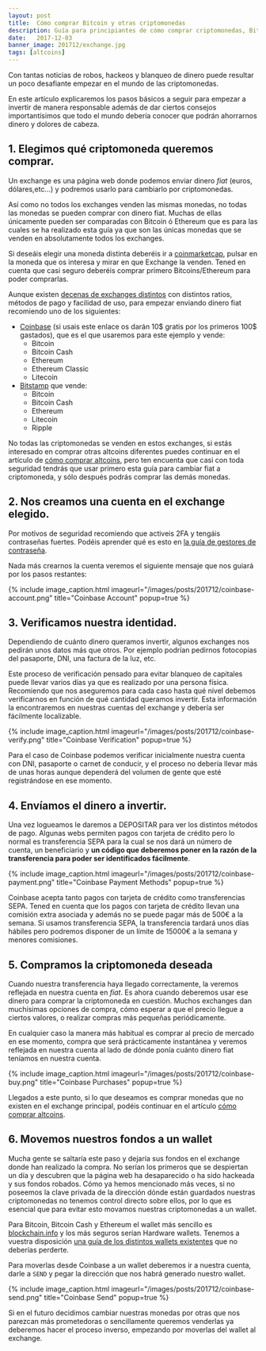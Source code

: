 ```yaml
---
layout: post
title:  Cómo comprar Bitcoin y otras criptomonedas
description: Guía para principiantes de cómo comprar criptomonedas, Bitcon (BTC), Bitcoin Cash (BCH), Ethereum (ETH), Ethereum Classic (ETC), Litecoin (LTC), Ripple (XRP), dónde enviar tu dinero y cómo invertir en criptomonedas.
date:   2017-12-03
banner_image: 201712/exchange.jpg
tags: [altcoins]
---
```


Con tantas noticias de robos, hackeos y blanqueo de dinero puede resultar un poco desafiante empezar en el mundo de las criptomonedas.

En este artículo explicaremos los pasos básicos a seguir para empezar a invertir de manera responsable además de dar ciertos consejos importantísimos que todo el mundo debería conocer que podrán ahorrarnos dinero y dolores de cabeza.

<!--more-->

## 1. Elegimos qué criptomoneda queremos comprar.

Un exchange es una página web donde podemos enviar dinero *fiat* (euros, dólares,etc...) y podremos usarlo para cambiarlo por criptomonedas.

Así como no todos los exchanges venden las mismas monedas, no todas las monedas se pueden comprar con dinero fiat. Muchas de ellas únicamente pueden ser comparadas con Bitcoin ó Ethereum que es para las cuales se ha realizado esta guía ya que son las únicas monedas que se venden en absolutamente todos los exchanges.

Si deseáis elegir una moneda distinta deberéis ir a [coinmarketcap](https://coinmarketcap.com/), pulsar en la moneda que os interesa y mirar en que Exchange la venden. Tened en cuenta que casi seguro deberéis comprar primero Bitcoins/Ethereum para poder comprarlas.


Aunque existen [decenas de exchanges distintos](https://www.bestbitcoinexchange.io/) con distintos ratios, métodos de pago y facilidad de uso, para empezar enviando dinero fiat recomiendo uno de los siguientes:
* [Coinbase](https://www.coinbase.com/join/52f9eda19f27be821400004e) (si usais este enlace os darán 10$  gratis por los primeros 100$ gastados), que es el que usaremos para este ejemplo y vende:
	* Bitcoin
	* Bitcoin Cash
	* Ethereum
	* Ethereum Classic
	* Litecoin
* [Bitstamp](https://www.bitstamp.net/) que vende:
	* Bitcoin
	* Bitcoin Cash
	* Ethereum
	* Litecoin
	* Ripple

No todas las criptomonedas se venden en estos exchanges, si estás interesado en comprar otras altcoins diferentes puedes continuar en el artículo de [cómo comprar altcoins](../como-comprar-altcoins/), pero ten encuenta que casi con toda seguridad tendrás que usar primero esta guía para cambiar fiat a criptomoneda, y sólo después podrás comprar las demás monedas.

## 2. Nos creamos una cuenta en el exchange elegido.

Por motivos de seguridad recomiendo que activeis 2FA y tengáis contraseñas fuertes. Podéis aprender qué es esto en [la guía de gestores de contraseña](../mejores-gestores-contrasenas/).

Nada más crearnos la cuenta veremos el siguiente mensaje que nos guiará por los pasos restantes:

{% include image_caption.html imageurl="/images/posts/201712/coinbase-account.png" title="Coinbase Account" popup=true %}


## 3. Verificamos nuestra identidad.

Dependiendo de cuánto dinero queramos invertir, algunos exchanges nos pedirán unos datos más que otros. Por ejemplo podrían pedirnos fotocopias del pasaporte, DNI, una factura de la luz, etc.

Este proceso de verificación pensado para evitar blanqueo de capitales puede llevar varios días ya que es realizado por una persona física. Recomiendo que nos aseguremos para cada caso hasta qué nivel debemos verificarnos en función de qué cantidad queramos invertir. Esta información la encontraremos en nuestras cuentas del exchange y debería ser fácilmente localizable.

{% include image_caption.html imageurl="/images/posts/201712/coinbase-verify.png" title="Coinbase Verification" popup=true %}

Para el caso de Coinbase podemos verificar inicialmente nuestra cuenta con DNI, pasaporte o carnet de conducir, y el proceso no debería llevar más de unas horas aunque dependerá del volumen de gente que esté registrándose en ese momento.

## 4. Envíamos el dinero a invertir.

Una vez logueamos le daremos a DEPOSITAR para ver los distintos métodos de pago. Algunas webs permiten pagos con tarjeta de crédito pero lo normal es transferencia SEPA para la cual se nos dará un número de cuenta, un beneficiario y **un código que deberemos poner en la razón de la transferencia para poder ser identificados fácilmente**.

{% include image_caption.html imageurl="/images/posts/201712/coinbase-payment.png" title="Coinbase Payment Methods" popup=true %}

Coinbase acepta tanto pagos con tarjeta de crédito como transferencias SEPA. Tened en cuenta que los pagos con tarjeta de crédito llevan una comisión extra asociada y además no se puede pagar más de 500€ a la semana. Si usamos transferencia SEPA, la transferencia tardará unos días hábiles pero podremos disponer de un límite de 15000€ a la semana y menores comisiones.

## 5. Compramos la criptomoneda deseada

Cuando nuestra transferencia haya llegado correctamente, la veremos reflejada en nuestra cuenta en *fiat*. Es ahora cuando deberemos usar ese dinero para comprar la criptomoneda en cuestión. Muchos exchanges dan muchísimas opciones de compra, cómo esperar a que el precio llegue a ciertos valores, o realizar compras más pequeñas periódicamente.

En cualquier caso la manera más habitual es comprar al precio de mercado en ese momento, compra que será prácticamente instantánea y veremos reflejada en nuestra cuenta al lado de dónde ponía cuánto dinero fiat teníamos en nuestra cuenta.

{% include image_caption.html imageurl="/images/posts/201712/coinbase-buy.png" title="Coinbase Purchases" popup=true %}

Llegados a este punto, si lo que deseamos es comprar monedas que no existen en el exchange principal, podéis continuar en el artículo [cómo comprar altcoins](../como-comprar-altcoins/).

## 6. Movemos nuestros fondos a un wallet

Mucha gente se saltaría este paso y dejaría sus fondos en el exchange donde han realizado la compra. No serían los primeros que se despiertan un día y descubren que la página web ha desaparecido o ha sido hackeada y sus fondos robados. Cómo ya hemos mencionado más veces, si no poseemos la clave privada de la dirección dónde están guardados nuestras criptomonedas no tenemos control directo sobre ellos, por lo que es esencial que para evitar esto movamos nuestras criptomonedas a un wallet.

Para Bitcoin, Bitcoin Cash y Ethereum el wallet más sencillo es [blockchain.info](https://blockchain.info/) y los más seguros serían Hardware wallets. Tenemos a vuestra disposición [una guía de los distintos wallets existentes](../como-guardar-criptomonedas/) que no deberías perderte.

Para moverlas desde Coinbase a un wallet deberemos ir a nuestra cuenta, darle a `SEND` y pegar la dirección que nos habrá generado nuestro wallet.

{% include image_caption.html imageurl="/images/posts/201712/coinbase-send.png" title="Coinbase Send" popup=true %}

Si en el futuro decidimos cambiar nuestras monedas por otras que nos parezcan más prometedoras o sencillamente queremos venderlas ya deberemos hacer el proceso inverso, empezando por moverlas del wallet al exchange.

